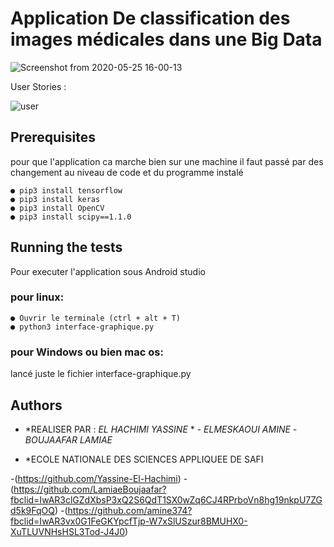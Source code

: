 # Application De classification des images médicales dans une Big Data

![Screenshot from 2020-05-25 16-00-13](https://user-images.githubusercontent.com/60265756/83328633-aec8cf00-a284-11ea-970a-492e5eb4da5b.png)

User Stories :

![user](https://user-images.githubusercontent.com/60265756/85426973-72367d80-b57b-11ea-8ae8-3ab4de42d0aa.png)


## Prerequisites
pour que l'application ca marche bien sur une machine il faut passé par des changement au niveau de code et du programme instalé
 
    ● pip3 install tensorflow 
    ● pip3 install keras
    ● pip3 install OpenCV
    ● pip3 install scipy==1.1.0



## Running the tests

Pour executer l'application sous Android studio 

### pour linux:

    ● Ouvrir le terminale (ctrl + alt + T)
    ● python3 interface-graphique.py 
    
### pour Windows ou bien mac os:
lancé juste le fichier interface-graphique.py 

## Authors

* *REALISER PAR : *EL HACHIMI YASSINE* * - *ELMESKAOUI AMINE* - *BOUJAAFAR LAMIAE*

* *ECOLE NATIONALE DES SCIENCES APPLIQUEE DE SAFI
 

-(https://github.com/Yassine-El-Hachimi)
-(https://github.com/LamiaeBoujaafar?fbclid=IwAR3clGZdXbsP3xQ2S6QdT1SX0wZq6CJ4RPrboVn8hg19nkpU7ZGd5k9FqOQ)
-(https://github.com/amine374?fbclid=IwAR3vx0G1FeGKYpcfTjp-W7xSlUSzur8BMUHX0-XuTLUVNHsHSL3Tod-J4J0)
